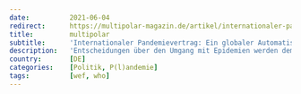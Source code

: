 ```yaml
---
date:          2021-06-04
redirect:      https://multipolar-magazin.de/artikel/internationaler-pandemievertrag
title:         multipolar
subtitle:      'Internationaler Pandemievertrag: Ein globaler Automatismus wird installiert'
description:   'Entscheidungen über den Umgang mit Epidemien werden dem demokratischen Prozess entzogen.'
country:       [DE]
categories:    [Politik, P(l)andemie]
tags:          [wef, who]
---
```

